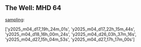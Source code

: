 ## The Well: MHD 64

<u>sampling</u>:

['y2025_m04_d17_19h_24m_01s', 'y2025_m04_d17_22h_15m_44s', 'y2025_m04_d18_16h_00m_24s', 'y2025_m04_d26_03h_37m_16s', 'y2025_m04_d27_15h_04m_53s', 'y2025_m04_d27_17h_17m_00s']
